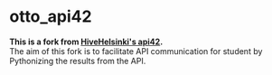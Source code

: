 # otto_api42

**This is a fork from [HiveHelsinki's api42](https://github.com/hivehelsinki/42api-lib).**  
The aim of this fork is to facilitate API communication for student by Pythonizing the results from the API.
